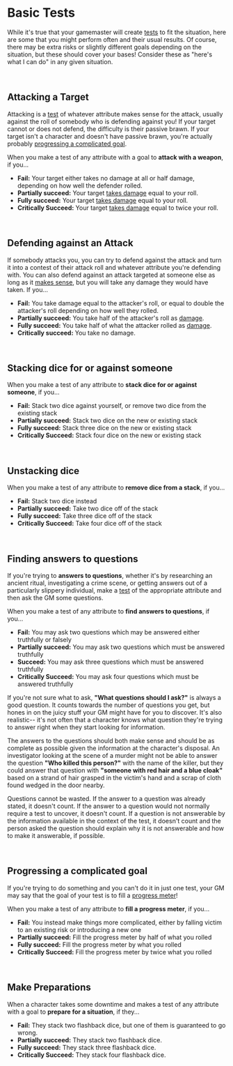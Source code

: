 # Basic Tests

While it's true that your gamemaster will create [tests](tests.md) to fit the situation, here are some that you might perform often and their usual results. Of course, there may be extra risks or slightly different goals depending on the situation, but these should cover your bases! Consider these as "here's what I can do" in any given situation.

<br/>

## Attacking a Target

Attacking is a [test](tests.md) of whatever attribute makes sense for the attack, usually against the roll of somebody who is defending against you! If your target cannot or does not defend, the difficulty is their passive brawn. If your target isn't a character and doesn't have passive brawn, you're actually probably [progressing a complicated goal](#progressing-a-complicated-goal).

When you make a test of any attribute with a goal to **attack with a weapon**, if you...

*   **Fail:** Your target either takes no damage at all or half damage, depending on how well the defender rolled.
*   **Partially succeed:** Your target [takes damage](../character/health.md) equal to your roll.
*   **Fully succeed:** Your target [takes damage](../character/health.md) equal to your roll.
*   **Critically Succeed:**  Your target [takes damage](../character/health.md) equal to twice your roll. 

<br/>

## Defending against an Attack

If somebody attacks you, you can try to defend against the attack and turn it into a contest of their attack roll and whatever attribute you're defending with. You can also defend against an attack targeted at someone else as long as it [makes sense](../getting_started/index.md#narrative-truth), but you will take any damage they would have taken. If you...

* **Fail:** You take damage equal to the attacker's roll, or equal to double the attacker's roll depending on how well they rolled.
* **Partially succeed:**  You take half of the attacker's roll as [damage](../character/health.md).
* **Fully succeed:** You take half of what the attacker rolled as [damage](../character/health.md).
* **Critically succeed:** You take no damage.

<br/>

## Stacking dice for or against someone

When you make a test of any attribute to **stack dice for or against someone**, if you...

*   **Fail:** Stack two dice against yourself, or remove two dice from the existing stack
*   **Partially succeed:** Stack two dice on the new or existing stack
*   **Fully succeed:** Stack three dice on the new or existing stack
*   **Critically Succeed:**  Stack four dice on the new or existing stack

<br/>

## Unstacking dice

When you make a test of any attribute to **remove dice from a stack**, if you...

*   **Fail:** Stack two dice instead
*   **Partially succeed:** Take two dice off of the stack
*   **Fully succeed:** Take three dice off of the stack
*   **Critically Succeed:**  Take four dice off of the stack

<br/>

## Finding answers to questions

If you're trying to **answers to questions**, whether it's by researching an ancient ritual, investigating a crime scene, or getting answers out of a particularly slippery individual, make a [test](../gameplay/tests.md) of the appropriate attribute and then ask the GM some questions.

When you make a test of any attribute to **find answers to questions**, if you...

*   **Fail:** You may ask two questions which may be answered either truthfully or falsely
*   **Partially succeed:** You may ask two questions which must be answered truthfully
*   **Succeed:** You may ask three questions which must be answered truthfully
*   **Critically Succeed:** You may ask four questions which must be answered truthfully

If you're not sure what to ask, **"What questions should I ask?"** is always a good question. It counts towards the number of questions you get, but hones in on the juicy stuff your GM might have for you to discover. It's also realistic-- it's not often that a character knows what question they're trying to answer right when they start looking for information.

The answers to the questions should both make sense and should be as complete as possible given the information at the character's disposal. An investigator looking at the scene of a murder might not be able to answer the question **"Who killed this person?"** with the name of the killer, but they could answer that question with **"someone with red hair and a blue cloak"** based on a strand of hair grasped in the victim's hand and a scrap of cloth found wedged in the door nearby.

Questions cannot be wasted. If the answer to a question was already stated, it doesn't count. If the answer to a question would not normally require a test to uncover, it doesn't count. If a question is not answerable by the information available in the context of the test, it doesn't count and the person asked the question should explain why it is not answerable and how to make it answerable, if possible.

<br/>

## Progressing a complicated goal

If you're trying to do something and you can't do it in just one test, your GM may say that the goal of your test is to fill a [progress meter](../running_the_game/creating_tests.md#progress-meters)!

When you make a test of any attribute to **fill a progress meter**, if you...

*   **Fail:** You instead make things more complicated, either by falling victim to an existing risk or introducing a new one
*   **Partially succeed:** Fill the progress meter by half of what you rolled
*   **Fully succeed:** Fill the progress meter by what you rolled
*   **Critically Succeed:** Fill the progress meter by twice what you rolled

<br/>

## Make Preparations

When a character takes some downtime and makes a test of any attribute with a goal to **prepare for a situation**, if they...

*   **Fail:** They stack two flashback dice, but one of them is guaranteed to go wrong.
*   **Partially succeed:** They stack two flashback dice.
*   **Fully succeed:** They stack three flashback dice.
*   **Critically Succeed:** They stack four flashback dice.
